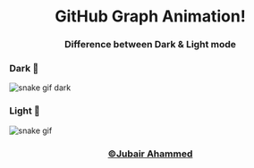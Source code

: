 <h1 align="center">GitHub Graph Animation!</h1>
<h3 align="center">Difference between Dark & Light mode</h3>

<div>
  <h3 align="left">Dark 🌚</h3>
  
  ![snake gif dark](https://github.com/JubairAhammed-Official/GitHub-Graph/blob/main/Graph-Animation/github-contribution-grid-snake-dark.svg)
  
</div>

<div>
  <h3 align="left">Light 🌝</h3>
  
  ![snake gif](https://github.com/JubairAhammed-Official/GitHub-Graph/blob/main/Graph-Animation/github-contribution-grid-snake.svg)
  
</div>

<div>
  <h3 align="center"><a href="https://www.facebook.com/JubairAhammed.Official">©Jubair Ahammed</a></h3>
  
</div>
